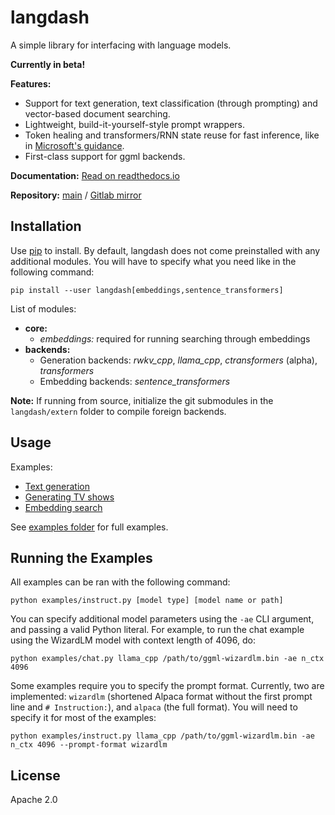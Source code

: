 # langdash

A simple library for interfacing with language models.

**Currently in beta!**

**Features:**
  
  * Support for text generation, text classification (through prompting) and vector-based document searching.
  * Lightweight, build-it-yourself-style prompt wrappers.
  * Token healing and transformers/RNN state reuse for fast inference, like in [Microsoft's guidance](https://github.com/microsoft/guidance).
  * First-class support for ggml backends.

**Documentation:** [Read on readthedocs.io](https://langdash.readthedocs.io/en/latest/)

**Repository:** [main](https://git.mysymphony.jp.net/nana/langdash/) / [Gitlab mirror](https://gitlab.com/nanamochizuki77/langdash)

## Installation

Use [pip](https://pip.pypa.io/en/stable/) to install. By default, langdash does not come preinstalled with any additional modules. You will have to specify what you need like in the following command:

```
pip install --user langdash[embeddings,sentence_transformers]
```

List of modules:
  
  * **core:**
    * *embeddings:* required for running searching through embeddings
  * **backends:**
    * Generation backends: *rwkv_cpp*, *llama_cpp*, *ctransformers* (alpha), *transformers*
    * Embedding backends: *sentence_transformers*

**Note:** If running from source, initialize the git submodules in the `langdash/extern` folder to compile foreign backends.
    
## Usage

Examples:

  * [Text generation](https://git.mysymphony.jp.net/nana/langdash/src/branch/master/docs/examples/text-generation.md)
  * [Generating TV shows](https://git.mysymphony.jp.net/nana/langdash/src/branch/master/docs/examples/generating-tv-shows.md)
  * [Embedding search](https://git.mysymphony.jp.net/nana/langdash/src/branch/master/docs/examples/embedding-search.md)

See [examples folder](https://git.mysymphony.jp.net/nana/langdash/src/branch/master/examples) for full examples.

## Running the Examples

All examples can be ran with the following command:

```
python examples/instruct.py [model type] [model name or path]
```

You can specify additional model parameters using the `-ae` CLI argument, and passing a valid Python literal. For example, to run the chat example using the WizardLM model with context length of 4096, do:

```
python examples/chat.py llama_cpp /path/to/ggml-wizardlm.bin -ae n_ctx 4096
```

Some examples require you to specify the prompt format. Currently, two are implemented: `wizardlm` (shortened Alpaca format without the first prompt line and `# Instruction:`), and `alpaca` (the full format). You will need to specify it for most of the examples:

```
python examples/instruct.py llama_cpp /path/to/ggml-wizardlm.bin -ae n_ctx 4096 --prompt-format wizardlm
```


## License

Apache 2.0

